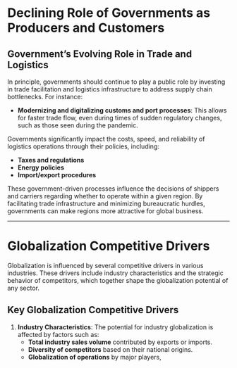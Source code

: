 # Declining Role of Governments as Producers and Customers

## Government’s Evolving Role in Trade and Logistics

In principle, governments should continue to play a public role by investing in trade facilitation and logistics infrastructure to address supply chain bottlenecks. For instance:

- **Modernizing and digitalizing customs and port processes**: This allows for faster trade flow, even during times of sudden regulatory changes, such as those seen during the pandemic.

Governments significantly impact the costs, speed, and reliability of logistics operations through their policies, including:

- **Taxes and regulations**
- **Energy policies**
- **Import/export procedures**

These government-driven processes influence the decisions of shippers and carriers regarding whether to operate within a given region. By facilitating trade infrastructure and minimizing bureaucratic hurdles, governments can make regions more attractive for global business.

---

# Globalization Competitive Drivers

Globalization is influenced by several competitive drivers in various industries. These drivers include industry characteristics and the strategic behavior of competitors, which together shape the globalization potential of any sector.

## Key Globalization Competitive Drivers

1. **Industry Characteristics**: The potential for industry globalization is affected by factors such as:
   - **Total industry sales volume** contributed by exports or imports.
   - **Diversity of competitors** based on their national origins.
   - **Globalization of operations** by major players,

